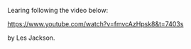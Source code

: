 Learing following the video below:

https://www.youtube.com/watch?v=fmvcAzHpsk8&t=7403s

by Les Jackson.

